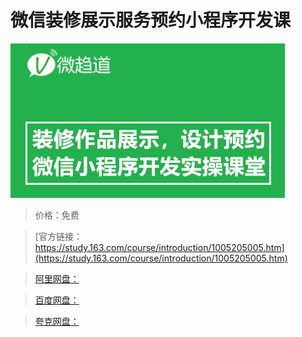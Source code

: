# 微信装修展示服务预约小程序开发课

![img](../../../assets/study163/free/56e3d1fe-b9c4-4ce7-a399-d1732c109a6d.png)

> 价格：免费

> [官方链接：https://study.163.com/course/introduction/1005205005.htm](https://study.163.com/course/introduction/1005205005.htm)

> [阿里网盘：]()

> [百度网盘：]()

> [夸克网盘：]()
